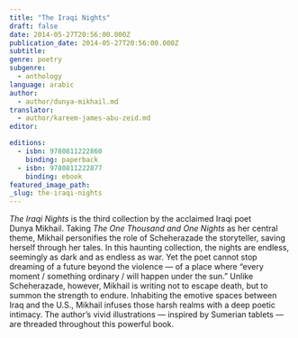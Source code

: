 ```yaml
---
title: "The Iraqi Nights"
draft: false
date: 2014-05-27T20:56:00.000Z
publication_date: 2014-05-27T20:56:00.000Z
subtitle:
genre: poetry
subgenre:
  - anthology
language: arabic
author:
  - author/dunya-mikhail.md
translator:
  - author/kareem-james-abu-zeid.md
editor:

editions:
  - isbn: 9780811222860
    binding: paperback
  - isbn: 9780811222877
    binding: ebook
featured_image_path:
_slug: the-iraqi-nights
---
```


_The Iraqi Nights_ is the third collection by the acclaimed Iraqi poet Dunya Mikhail. Taking _The One Thousand and One Nights_ as her central theme, Mikhail personifies the role of Scheherazade the storyteller, saving herself through her tales. In this haunting collection, the nights are endless, seemingly as dark and as endless as war. Yet the poet cannot stop dreaming of a future beyond the violence — of a place where “every moment / something ordinary / will happen under the sun.” Unlike Scheherazade, however, Mikhail is writing not to escape death, but to summon the strength to endure. Inhabiting the emotive spaces between Iraq and the U.S., Mikhail infuses those harsh realms with a deep poetic intimacy. The author’s vivid illustrations — inspired by Sumerian tablets — are threaded throughout this powerful book.

